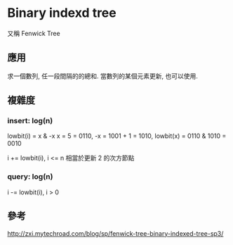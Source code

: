 # Binary indexd tree 
又稱 Fenwick Tree

## 應用
求一個數列, 任一段間隔的的總和.
當數列的某個元素更新, 也可以使用.



## 複雜度


### insert: log(n)

lowbit(i) = x & -x
x = 5 = 0110, -x = 1001 + 1 = 1010, lowbit(x) = 0110 & 1010 = 0010

i += lowbit(i), i <= n
相當於更新 2 的次方節點
### query: log(n)

i -= lowbit(i), i > 0

## 參考
http://zxi.mytechroad.com/blog/sp/fenwick-tree-binary-indexed-tree-sp3/